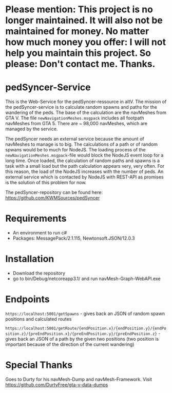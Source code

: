 # Please mention: This project is no longer maintained. It will also not be maintained for money. No matter how much money you offer: I will not help you maintain this project. So please: Don't contact me. Thanks.

# pedSyncer-Service

This is the Web-Service for the pedSyncer-ressource in altV. The mission of the pedSyncer-service is to calculate random spawns and paths for the wandering of the peds. The base of the calculation are the navMeshes from GTA V. The file `newNavigationMeshes.msgpack` includes all footpath navMeshes from GTA 5. There are ~ 98,000 navMeshes, which are managed by the service.

The pedSyncer needs an external service because the amount of navMeshes to manage is to big. The calculations of a path or of random spwans would be to much for NodeJS. The loading process of the `newNavigationMeshes.msgpack`-file would block the NodeJS event loop for a long time. Once loaded, the calculation of random paths and spawns is a task with a small load but the path calculation appears very, very often. For this reason, the load of the NodeJS increases with the number of peds. An external service which is contacted by NodeJS with REST-API as promises is the solution of this problem for now.

The pedSyncer-repository can be found here: https://github.com/KWMSources/pedSyncer

# Requirements

- An environment to run c#
- Packages: MessagePack/2.1.115, Newtonsoft.JSON/12.0.3

# Installation

- Download the repository
- go to bin/Debug/netcoreapp3.1/ and run navMesh-Graph-WebAPI.exe

# Endpoints

`https://localhost:5001/getSpawns` - gives back an JSON of random spawn positions and calculated routes

`https://localhost:5001/getRoute/{endPosition.x}/{endPosition.y}/{endPosition.z}/{preEndPosition.x}/{preEndPosition.y}/{preEndPosition.z}` - gives back an JSON of a path by the given two positions (two position is important because of the direction of the current wandering)

# Special Thanks

Goes to Durty for his navMesh-Dump and navMesh-Framework. Visit https://github.com/DurtyFree/gta-v-data-dumps
